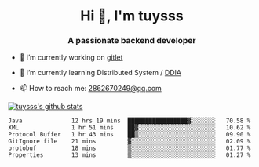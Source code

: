 <h1 align="center">Hi 👋, I'm tuysss</h1>
<h3 align="center">A passionate backend developer </h3>

- 🔭 I’m currently working on [gitlet](https://github.com/tuysss/cs61b-sp21)

- 🌱 I’m currently learning Distributed System / [DDIA](https://github.com/Vonng/ddia)
    
- 📫 How to reach me: 2862670249@qq.com

[![tuysss's github stats](https://github-readme-stats.vercel.app/api?username=tuysss)](https://github.com/tuysss/github-readme-stats)

<!--START_SECTION:waka-->

```text
Java              12 hrs 19 mins  █████████████████▓░░░░░░░   70.58 %
XML               1 hr 51 mins    ██▓░░░░░░░░░░░░░░░░░░░░░░   10.62 %
Protocol Buffer   1 hr 43 mins    ██▒░░░░░░░░░░░░░░░░░░░░░░   09.90 %
GitIgnore file    21 mins         ▓░░░░░░░░░░░░░░░░░░░░░░░░   02.09 %
protobuf          18 mins         ▒░░░░░░░░░░░░░░░░░░░░░░░░   01.77 %
Properties        13 mins         ▒░░░░░░░░░░░░░░░░░░░░░░░░   01.27 %
```

<!--END_SECTION:waka-->
